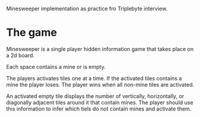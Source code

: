 Minesweeper implementation as practice fro Triplebyte interview.

# The game

Minesweeper is a single player  hidden information game that takes place on a 2d board.

Each space contains a mine or is empty.

The players activates tiles one at a time. If the activated tiles contains a mine the player loses. The player wins when all non-mine tiles are activated.

An activated empty tile displays the number of vertically, horizontally, or diagonally adjacent tiles around it that contain mines. The player should use this information to infer which tiels do not contain mines and activate them.
